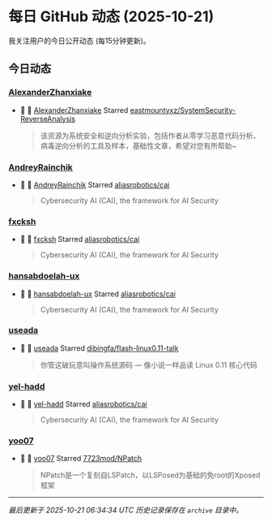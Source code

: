 # 每日 GitHub 动态 (2025-10-21)

我关注用户的今日公开动态 (每15分钟更新)。

## 今日动态

### [AlexanderZhanxiake](https://github.com/AlexanderZhanxiake)
- 🌟 👤 [AlexanderZhanxiake](https://github.com/AlexanderZhanxiake) Starred [eastmountyxz/SystemSecurity-ReverseAnalysis](https://github.com/eastmountyxz/SystemSecurity-ReverseAnalysis)
  > 该资源为系统安全和逆向分析实验，包括作者从零学习恶意代码分析、病毒逆向分析的工具及样本，基础性文章，希望对您有所帮助~

### [AndreyRainchik](https://github.com/AndreyRainchik)
- 🌟 👤 [AndreyRainchik](https://github.com/AndreyRainchik) Starred [aliasrobotics/cai](https://github.com/aliasrobotics/cai)
  > Cybersecurity AI (CAI), the framework for AI Security

### [fxcksh](https://github.com/fxcksh)
- 🌟 👤 [fxcksh](https://github.com/fxcksh) Starred [aliasrobotics/cai](https://github.com/aliasrobotics/cai)
  > Cybersecurity AI (CAI), the framework for AI Security

### [hansabdoelah-ux](https://github.com/hansabdoelah-ux)
- 🌟 👤 [hansabdoelah-ux](https://github.com/hansabdoelah-ux) Starred [aliasrobotics/cai](https://github.com/aliasrobotics/cai)
  > Cybersecurity AI (CAI), the framework for AI Security

### [useada](https://github.com/useada)
- 🌟 👤 [useada](https://github.com/useada) Starred [dibingfa/flash-linux0.11-talk](https://github.com/dibingfa/flash-linux0.11-talk)
  > 你管这破玩意叫操作系统源码 — 像小说一样品读 Linux 0.11 核心代码

### [yel-hadd](https://github.com/yel-hadd)
- 🌟 👤 [yel-hadd](https://github.com/yel-hadd) Starred [aliasrobotics/cai](https://github.com/aliasrobotics/cai)
  > Cybersecurity AI (CAI), the framework for AI Security

### [yoo07](https://github.com/yoo07)
- 🌟 👤 [yoo07](https://github.com/yoo07) Starred [7723mod/NPatch](https://github.com/7723mod/NPatch)
  > NPatch是一个复刻自LSPatch，以LSPosed为基础的免root的Xposed框架


---
*最后更新于 2025-10-21 06:34:34 UTC*
*历史记录保存在 `archive` 目录中。*
